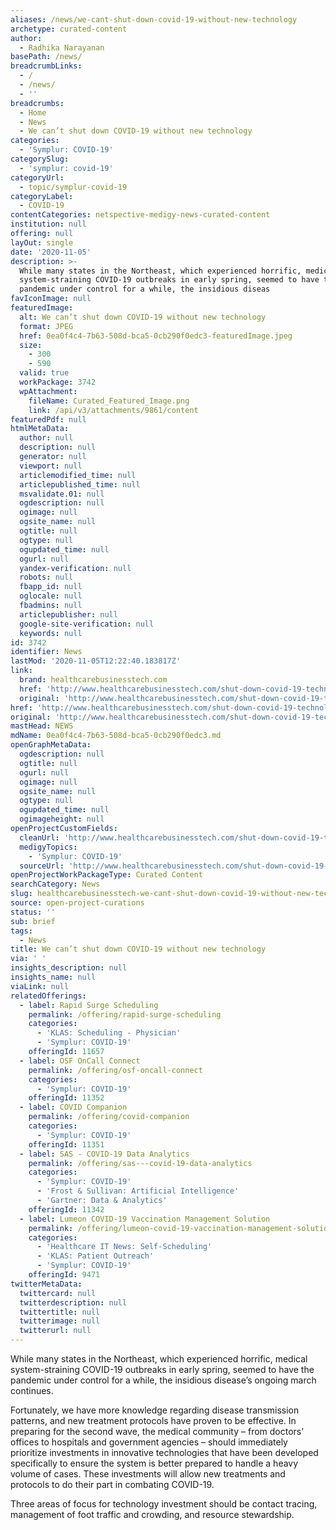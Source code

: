 ```yaml
---
aliases: /news/we-cant-shut-down-covid-19-without-new-technology
archetype: curated-content
author:
  - Radhika Narayanan
basePath: /news/
breadcrumbLinks:
  - /
  - /news/
  - ''
breadcrumbs:
  - Home
  - News
  - We can’t shut down COVID-19 without new technology
categories:
  - 'Symplur: COVID-19'
categorySlug:
  - 'symplur: covid-19'
categoryUrl:
  - topic/symplur-covid-19
categoryLabel:
  - COVID-19
contentCategories: netspective-medigy-news-curated-content
institution: null
offering: null
layOut: single
date: '2020-11-05'
description: >-
  While many states in the Northeast, which experienced horrific, medical
  system-straining COVID-19 outbreaks in early spring, seemed to have the
  pandemic under control for a while, the insidious diseas
favIconImage: null
featuredImage:
  alt: We can’t shut down COVID-19 without new technology
  format: JPEG
  href: 0ea0f4c4-7b63-508d-bca5-0cb290f0edc3-featuredImage.jpeg
  size:
    - 300
    - 590
  valid: true
  workPackage: 3742
  wpAttachment:
    fileName: Curated_Featured_Image.png
    link: /api/v3/attachments/9861/content
featuredPdf: null
htmlMetaData:
  author: null
  description: null
  generator: null
  viewport: null
  articlemodified_time: null
  articlepublished_time: null
  msvalidate.01: null
  ogdescription: null
  ogimage: null
  ogsite_name: null
  ogtitle: null
  ogtype: null
  ogupdated_time: null
  ogurl: null
  yandex-verification: null
  robots: null
  fbapp_id: null
  oglocale: null
  fbadmins: null
  articlepublisher: null
  google-site-verification: null
  keywords: null
id: 3742
identifier: News
lastMod: '2020-11-05T12:22:40.183817Z'
link:
  brand: healthcarebusinesstech.com
  href: 'http://www.healthcarebusinesstech.com/shut-down-covid-19-technology/'
  original: 'http://www.healthcarebusinesstech.com/shut-down-covid-19-technology/'
href: 'http://www.healthcarebusinesstech.com/shut-down-covid-19-technology/'
original: 'http://www.healthcarebusinesstech.com/shut-down-covid-19-technology/'
mastHead: NEWS
mdName: 0ea0f4c4-7b63-508d-bca5-0cb290f0edc3.md
openGraphMetaData:
  ogdescription: null
  ogtitle: null
  ogurl: null
  ogimage: null
  ogsite_name: null
  ogtype: null
  ogupdated_time: null
  ogimageheight: null
openProjectCustomFields:
  cleanUrl: 'http://www.healthcarebusinesstech.com/shut-down-covid-19-technology/'
  medigyTopics:
    - 'Symplur: COVID-19'
  sourceUrl: 'http://www.healthcarebusinesstech.com/shut-down-covid-19-technology/'
openProjectWorkPackageType: Curated Content
searchCategory: News
slug: healthcarebusinesstech-we-cant-shut-down-covid-19-without-new-technology
source: open-project-curations
status: ''
sub: brief
tags:
  - News
title: We can’t shut down COVID-19 without new technology
via: ' '
insights_description: null
insights_name: null
viaLink: null
relatedOfferings:
  - label: Rapid Surge Scheduling
    permalink: /offering/rapid-surge-scheduling
    categories:
      - 'KLAS: Scheduling - Physician'
      - 'Symplur: COVID-19'
    offeringId: 11657
  - label: OSF OnCall Connect
    permalink: /offering/osf-oncall-connect
    categories:
      - 'Symplur: COVID-19'
    offeringId: 11352
  - label: COVID Companion
    permalink: /offering/covid-companion
    categories:
      - 'Symplur: COVID-19'
    offeringId: 11351
  - label: SAS - COVID-19 Data Analytics
    permalink: /offering/sas---covid-19-data-analytics
    categories:
      - 'Symplur: COVID-19'
      - 'Frost & Sullivan: Artificial Intelligence'
      - 'Gartner: Data & Analytics'
    offeringId: 11342
  - label: Lumeon COVID-19 Vaccination Management Solution
    permalink: /offering/lumeon-covid-19-vaccination-management-solution
    categories:
      - 'Healthcare IT News: Self-Scheduling'
      - 'KLAS: Patient Outreach'
      - 'Symplur: COVID-19'
    offeringId: 9471
twitterMetaData:
  twittercard: null
  twitterdescription: null
  twittertitle: null
  twitterimage: null
  twitterurl: null
---
```

<p>While many states in the Northeast, which experienced horrific, medical system-straining COVID-19 outbreaks in early spring, seemed to have the pandemic under control for a while, the insidious disease’s ongoing march continues.</p><p>Fortunately, we have more knowledge regarding disease transmission patterns, and new treatment protocols have proven to be effective. In preparing for the second wave, the medical community – from doctors’ offices to hospitals and government agencies – should immediately prioritize investments in innovative technologies that have been developed specifically to ensure the system is better prepared to handle a heavy volume of cases. These investments will allow new treatments and protocols to do their part in combating COVID-19.</p><p>Three areas of focus for technology investment should be contact tracing, management of foot traffic and crowding, and resource stewardship.</p>